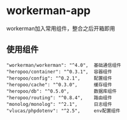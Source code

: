 # workerman-app
workerman加入常用组件，整合之后开箱即用

## 使用组件
```
"workerman/workerman": "^4.0",  基础通信组件
"heropoo/container": "^0.3.1",  容器组件
"heropoo/config": "^0.2.1",     配置组件
"heropoo/cache": "^0.3.0",      缓存组件
"heropoo/db": "^0.5.0",         数据库组件
"heropoo/routing": "^0.8.4",    路由组件
"monolog/monolog": "^2.1",      日志组件
"vlucas/phpdotenv": "^2.5",     env配置组件
```
